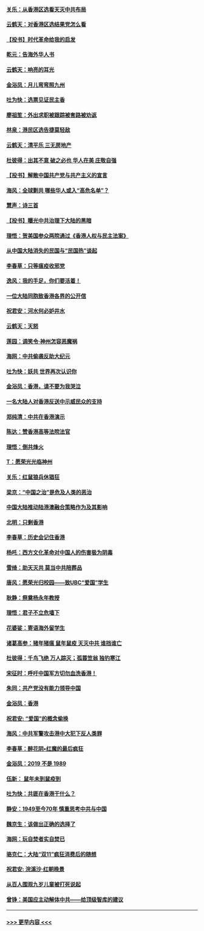 #### [关乐：从香港区选看天灭中共布局](../pages/nsc993/n11686647.md?t=11281901) 
#### [云鹤天：对香港区选结果党怎么看](../pages/nsc993/n11686216.md?t=11281901) 
#### [【投书】时代革命给我的启发](../pages/nsc993/n11684287.md?t=11281901) 
#### [乾元：告海外华人书](../pages/nsc993/n11684044.md?t=11281901) 
#### [云鹤天：响亮的耳光](../pages/nsc993/n11684254.md?t=11281901) 
#### [金浴凤：月儿弯弯照九州](../pages/nsc993/n11684231.md?t=11281901) 
#### [吐为快：选票见证民主香](../pages/nsc993/n11684206.md?t=11281901) 
#### [廖祖笙：外出求职被跟踪被套路被劝返](../pages/nsc993/n11683874.md?t=11281901) 
#### [林泉：港民区选告捷莫轻敌](../pages/nsc993/n11683930.md?t=11281901) 
#### [云鹤天：清平乐 三无房地产](../pages/nsc993/n11681521.md?t=11281901) 
#### [杜彼得：出其不意 破之必也 华人在美 庄敬自强](../pages/nsc993/n11679554.md?t=11281901) 
#### [【投书】解散中国共产党与共产主义的宣言](../pages/nsc993/n11679177.md?t=11281901) 
#### [海风：全球剿共 哪些华人或入“高危名单”？](../pages/nsc993/n11678617.md?t=11281901) 
#### [慧声：诗三首](../pages/nsc993/n11678848.md?t=11281901) 
#### [【投书】曝光中共治理下大陆的黑暗](../pages/nsc993/n11678674.md?t=11281901) 
#### [理悟：贺美国参众两院通过《香港人权与民主法案》](../pages/nsc993/n11678104.md?t=11281901) 
#### [从中国大陆消失的民国与“民国热”谈起](../pages/nsc993/n11678075.md?t=11281901) 
#### [李春草：只等瘟疫收邪党](../pages/nsc993/n11677308.md?t=11281901) 
#### [逸风：我的手足，你们要活着！](../pages/nsc993/n11676352.md?t=11281901) 
#### [一位大陆同胞致香港各界的公开信](../pages/nsc993/n11675761.md?t=11281901) 
#### [祝君安：河水何必妒井水](../pages/nsc993/n11675746.md?t=11281901) 
#### [云鹤天：天怒](../pages/nsc993/n11675718.md?t=11281901) 
#### [莲园：调笑令‧神州怎容恶魔祸](../pages/nsc993/n11675648.md?t=11281901) 
#### [海网：中共偷袭反助大纪元](../pages/nsc993/n11673515.md?t=11281901) 
#### [吐为快：妖共 世界再次认识你](../pages/nsc993/n11673506.md?t=11281901) 
#### [金浴凤：香港，请不要为我哭泣](../pages/nsc993/n11673248.md?t=11281901) 
#### [一名大陆人对香港反送中示威民众的支持](../pages/nsc993/n11672615.md?t=11281901) 
#### [郑纯清：中共在香港演示](../pages/nsc993/n11670539.md?t=11281901) 
#### [陈达：赞香港高等法院法官](../pages/nsc993/n11669542.md?t=11281901) 
#### [理悟：倒共烽火](../pages/nsc993/n11668844.md?t=11281901) 
#### [T：愿荣光光临神州](../pages/nsc993/n11668421.md?t=11281901) 
#### [关乐：红鼠狼兵休猖狂](../pages/nsc993/n11668378.md?t=11281901) 
#### [梁京：“中国之治”是危及人类的恶治](../pages/nsc993/n11668328.md?t=11281901) 
#### [中国大陆推动陆港澳融合策略作为及其影响](../pages/nsc993/n11668157.md?t=11281901) 
#### [北明：只剩香港](../pages/nsc993/n11668002.md?t=11281901) 
#### [李春草：历史会记住香港](../pages/nsc993/n11667927.md?t=11281901) 
#### [杨吒：西方文化革命对中国人的伤害极为阴毒](../pages/nsc993/n11664521.md?t=11281901) 
#### [雪绮：助天灭共 莫当中共陪葬品](../pages/nsc993/n11662650.md?t=11281901) 
#### [唐风：愿荣光归校园——致UBC“爱国”学生](../pages/nsc993/n11662194.md?t=11281901) 
#### [耿静：祭奠杨永年教授](../pages/nsc993/n11662514.md?t=11281901) 
#### [理悟：君子不立危墙下](../pages/nsc993/n11662172.md?t=11281901) 
#### [花婆娑：寄语海外留学生](../pages/nsc993/n11662121.md?t=11281901) 
#### [诸葛高参：猪年猪瘟 鼠年鼠疫 天灭中共 谁挡谁亡](../pages/nsc993/n11661980.md?t=11281901) 
#### [杜彼得：千鸟飞绝 万人踪灭；孤蓑笠翁 独钓寒江](../pages/nsc993/n11661170.md?t=11281901) 
#### [宋征时：呼吁中国军方切勿血洗香港！](../pages/nsc993/n11415318.md?t=11281901) 
#### [朱同：共产党没有能力领导中国](../pages/nsc993/n11660421.md?t=11281901) 
#### [金浴凤：香港](../pages/nsc993/n11660419.md?t=11281901) 
#### [祝君安: “爱国”的概念偷换](../pages/nsc993/n11659706.md?t=11281901) 
#### [海风：中共军警攻击港中大犯下反人类罪](../pages/nsc993/n11659632.md?t=11281901) 
#### [李春草：醉花阴•红魔的最后疯狂](../pages/nsc993/n11659287.md?t=11281901) 
#### [金浴凤：2019 不是 1989](../pages/nsc993/n11657663.md?t=11281901) 
#### [伍新： 鼠年未到鼠疫到](../pages/nsc993/n11655098.md?t=11281901) 
#### [吐为快：共匪在香港干什么？](../pages/nsc993/n11654891.md?t=11281901) 
#### [静安：1949至今70年 慎重思考中共与中国](../pages/nsc993/n11651244.md?t=11281901) 
#### [魏京生：该做出正确的选择了](../pages/nsc993/n11653084.md?t=11281901) 
#### [海网：玩自焚者实自焚已](../pages/nsc993/n11652423.md?t=11281901) 
#### [骆克仁：大陆“双11”疯狂消费后的随想](../pages/nsc993/n11652305.md?t=11281901) 
#### [祝君安: 浣溪沙·红朝晚景](../pages/nsc993/n11652258.md?t=11281901) 
#### [从百人围观九岁儿童被打死说起](../pages/nsc993/n11651030.md?t=11281901) 
#### [曾铮：美国应主动解体中共——给顶级智库的建议](../pages/nsc993/n11649888.md?t=11281901) 

----
#### [ >>> 更早内容 <<< ](../indexes/nsc993-earlier.md)
